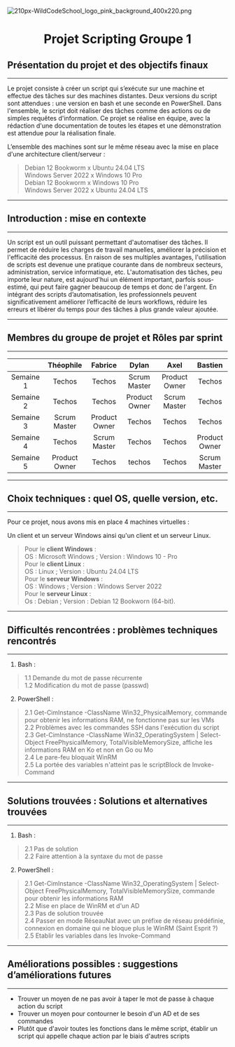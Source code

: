 ![210px-WildCodeSchool_logo_pink_background_400x220.png](https://upload.wikimedia.org/wikipedia/fr/thumb/e/e4/WildCodeSchool_logo_pink_background_400x220.png/210px-WildCodeSchool_logo_pink_background_400x220.png)

<div align="center"><H1> Projet Scripting Groupe 1 </H1></div>

## Présentation du projet et des objectifs finaux
_______

Le projet consiste à créer un script qui s’exécute sur une machine et effectue des tâches sur des machines distantes. Deux versions du script sont attendues : une version en bash et une seconde en PowerShell. Dans l'ensemble, le script doit réaliser des tâches comme des actions ou de simples requêtes d'information. Ce projet se réalise en équipe, avec la rédaction d'une documentation de toutes les étapes et une démonstration est attendue pour la réalisation finale. 

L’ensemble des machines sont sur le même réseau avec la mise en place d'une architecture client/serveur : 
> Debian 12 Bookworm x Ubuntu 24.04 LTS  
> Windows Server 2022 x Windows 10 Pro  
> Debian 12 Bookworm x Windows 10 Pro  
> Windows Server 2022 x Ubuntu 24.04 LTS  

_______
## Introduction : mise en contexte
_______

Un script est un outil puissant permettant d'automatiser des tâches. Il permet de réduire les charges de travail manuelles, améliorer la précision et l'efficacité des processus. En raison de ses multiples avantages, l'utilisation de scripts est devenue une pratique courante dans de nombreux secteurs, administration, service informatique, etc. L'automatisation des tâches, peu importe leur nature, est aujourd'hui un élément important, parfois sous-estimé, qui peut faire gagner beaucoup de temps et donc de l'argent. En intégrant des scripts d’automatisation, les professionnels peuvent significativement améliorer l’efficacité de leurs workflows, réduire les erreurs et libérer du temps pour des tâches à plus grande valeur ajoutée.
_______
## Membres du groupe de projet et Rôles par sprint
_______
| | Théophile | Fabrice | Dylan | Axel | Bastien |
| :-: | :-: | :-: | :-: | :-: | :-: |
| Semaine 1 | Techos | Techos | Scrum Master | Product Owner | Techos |
| Semaine 2 | Techos | Techos | Product Owner | Scrum Master | Techos |
| Semaine 3 | Scrum Master | Product Owner | Techos | Techos | Techos |
| Semaine 4 | Techos | Scrum Master | Techos | Techos | Product Owner |
| Semaine 5 | Product Owner | Techos | techos | Techos | Scrum Master |

_______
## Choix techniques : quel OS, quelle version, etc.
_______
Pour ce projet, nous avons mis en place 4 machines virtuelles :

Un client et un serveur Windows ainsi qu'un client et un serveur Linux.

> Pour le **client Windows** :  
>       OS : Microsoft Windows ; Version : Windows 10 - Pro  
> Pour le **client Linux** :  
>       OS : Linux ; Version : Ubuntu 24.04 LTS  
> Pour le **serveur Windows** :  
>       OS : Windows ; Version : Windows Server 2022  
> Pour le **serveur Linux** :  
>       Os : Debian ; Version : Debian 12 Bookworn (64-bit).  

_______
## Difficultés rencontrées : problèmes techniques rencontrés
_______

1. Bash :
> 1.1 Demande du mot de passe récurrente  
> 1.2 Modification du mot de passe (passwd)

2. PowerShell : 
> 2.1 Get-CimInstance -ClassName Win32_PhysicalMemory, commande pour obtenir les informations RAM, ne fonctionne pas sur les VMs  
> 2.2 Problèmes avec les commandes SSH dans l'exécution du script  
> 2.3 Get-CimInstance -ClassName Win32_OperatingSystem | Select-Object FreePhysicalMemory, TotalVisibleMemorySize, affiche les informations RAM en Ko et non en Go ou Mo  
> 2.4 Le pare-feu bloquait WinRM  
> 2.5 La portée des variables n'atteint pas le scriptBlock de Invoke-Command

_______
## Solutions trouvées : Solutions et alternatives trouvées
_______

1. Bash :
> 2.1 Pas de solution  
> 2.2 Faire attention à la syntaxe du mot de passe

2. PowerShell :
> 2.1 Get-CimInstance -ClassName Win32_OperatingSystem | Select-Object FreePhysicalMemory, TotalVisibleMemorySize, commande pour obtenir les informations RAM  
> 2.2 Mise en place de WinRM et d'un AD  
> 2.3 Pas de solution trouvée  
> 2.4 Passer en mode RéseauNat avec un préfixe de réseau prédéfinie, connexion en domaine qui ne bloque plus le WinRM (Saint Esprit ?)  
> 2.5 Etablir les variables dans les Invoke-Command
_______
## Améliorations possibles : suggestions d’améliorations futures
_______

- Trouver un moyen de ne pas avoir à taper le mot de passe à chaque action du script  
- Trouver un moyen pour contourner le besoin d'un AD et de ses commandes
- Plutôt que d'avoir toutes les fonctions dans le même script, établir un script qui appelle chaque action par le biais d'autres scripts

